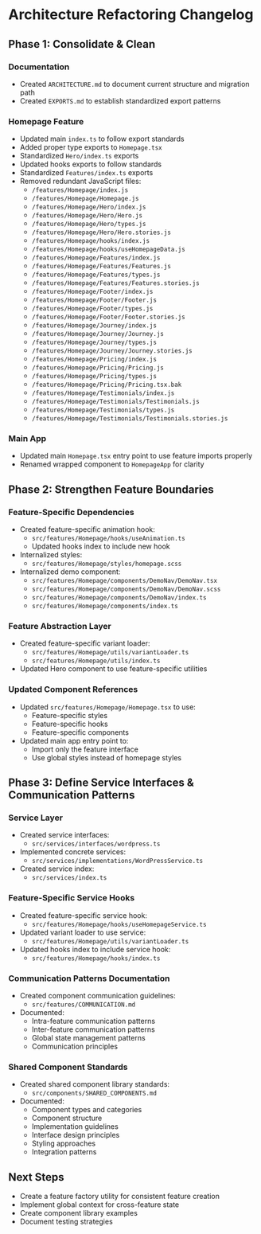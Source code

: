 # Architecture Refactoring Changelog

## Phase 1: Consolidate & Clean

### Documentation
- Created `ARCHITECTURE.md` to document current structure and migration path
- Created `EXPORTS.md` to establish standardized export patterns

### Homepage Feature
- Updated main `index.ts` to follow export standards
- Added proper type exports to `Homepage.tsx`
- Standardized `Hero/index.ts` exports
- Updated hooks exports to follow standards
- Standardized `Features/index.ts` exports
- Removed redundant JavaScript files:
  - `/features/Homepage/index.js`
  - `/features/Homepage/Homepage.js`
  - `/features/Homepage/Hero/index.js`
  - `/features/Homepage/Hero/Hero.js`
  - `/features/Homepage/Hero/types.js`
  - `/features/Homepage/Hero/Hero.stories.js`
  - `/features/Homepage/hooks/index.js`
  - `/features/Homepage/hooks/useHomepageData.js`
  - `/features/Homepage/Features/index.js`
  - `/features/Homepage/Features/Features.js`
  - `/features/Homepage/Features/types.js`
  - `/features/Homepage/Features/Features.stories.js`
  - `/features/Homepage/Footer/index.js`
  - `/features/Homepage/Footer/Footer.js`
  - `/features/Homepage/Footer/types.js`
  - `/features/Homepage/Footer/Footer.stories.js`
  - `/features/Homepage/Journey/index.js`
  - `/features/Homepage/Journey/Journey.js`
  - `/features/Homepage/Journey/types.js`
  - `/features/Homepage/Journey/Journey.stories.js`
  - `/features/Homepage/Pricing/index.js`
  - `/features/Homepage/Pricing/Pricing.js`
  - `/features/Homepage/Pricing/types.js`
  - `/features/Homepage/Pricing/Pricing.tsx.bak`
  - `/features/Homepage/Testimonials/index.js`
  - `/features/Homepage/Testimonials/Testimonials.js`
  - `/features/Homepage/Testimonials/types.js`
  - `/features/Homepage/Testimonials/Testimonials.stories.js`

### Main App
- Updated main `Homepage.tsx` entry point to use feature imports properly
- Renamed wrapped component to `HomepageApp` for clarity

## Phase 2: Strengthen Feature Boundaries

### Feature-Specific Dependencies
- Created feature-specific animation hook:
  - `src/features/Homepage/hooks/useAnimation.ts`
  - Updated hooks index to include new hook
- Internalized styles:
  - `src/features/Homepage/styles/homepage.scss`
- Internalized demo component:
  - `src/features/Homepage/components/DemoNav/DemoNav.tsx`
  - `src/features/Homepage/components/DemoNav/DemoNav.scss`
  - `src/features/Homepage/components/DemoNav/index.ts`
  - `src/features/Homepage/components/index.ts`

### Feature Abstraction Layer
- Created feature-specific variant loader:
  - `src/features/Homepage/utils/variantLoader.ts`
  - `src/features/Homepage/utils/index.ts`
- Updated Hero component to use feature-specific utilities

### Updated Component References
- Updated `src/features/Homepage/Homepage.tsx` to use:
  - Feature-specific styles
  - Feature-specific hooks
  - Feature-specific components
- Updated main app entry point to:
  - Import only the feature interface
  - Use global styles instead of homepage styles

## Phase 3: Define Service Interfaces & Communication Patterns

### Service Layer
- Created service interfaces:
  - `src/services/interfaces/wordpress.ts`
- Implemented concrete services:
  - `src/services/implementations/WordPressService.ts`
- Created service index:
  - `src/services/index.ts`

### Feature-Specific Service Hooks
- Created feature-specific service hook:
  - `src/features/Homepage/hooks/useHomepageService.ts`
- Updated variant loader to use service:
  - `src/features/Homepage/utils/variantLoader.ts`
- Updated hooks index to include service hook:
  - `src/features/Homepage/hooks/index.ts`

### Communication Patterns Documentation
- Created component communication guidelines:
  - `src/features/COMMUNICATION.md`
- Documented:
  - Intra-feature communication patterns
  - Inter-feature communication patterns
  - Global state management patterns
  - Communication principles

### Shared Component Standards
- Created shared component library standards:
  - `src/components/SHARED_COMPONENTS.md`
- Documented:
  - Component types and categories
  - Component structure
  - Implementation guidelines
  - Interface design principles
  - Styling approaches
  - Integration patterns

## Next Steps
- Create a feature factory utility for consistent feature creation
- Implement global context for cross-feature state
- Create component library examples
- Document testing strategies 